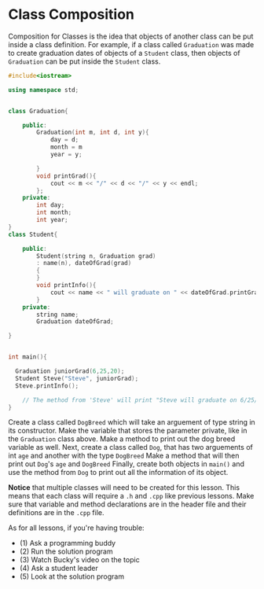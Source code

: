 # Class Composition

Composition for Classes is the idea that objects of another class can be put inside a class definition.
For example, if a class called `Graduation` was made to create graduation dates of objects of a `Student` class, then objects of `Graduation` can be put inside the `Student` class.

```cpp
#include<iostream>

using namespace std;


class Graduation{

    public:
        Graduation(int m, int d, int y){
            day = d;
            month = m
            year = y;

        }
        void printGrad(){
            cout << m << "/" << d << "/" << y << endl; 
        };
    private:
        int day;
        int month;
        int year;
}
class Student{

    public:
        Student(string n, Graduation grad)
        : name(n), dateOfGrad(grad)
        {
        }
        void printInfo(){
            cout << name << " will graduate on " << dateOfGrad.printGrad() << endl;
        }
    private:
        string name;
        Graduation dateOfGrad;

}


int main(){

  Graduation juniorGrad(6,25,20);
  Student Steve("Steve", juniorGrad);
  Steve.printInfo();

    // The method from 'Steve' will print "Steve will graduate on 6/25/20"
}


```

Create a class called `DogBreed` which will take an arguement of type string in its constructor. Make the variable that stores the parameter private, like in the `Graduation` class above. Make a method to print out the dog breed variable as well.
Next, create a class called `Dog`, that has two arguements of int `age` and another with the type `DogBreed`
Make a method that will then print out `Dog`'s `age` and `DogBreed`
Finally, create both objects in `main()` and use the method from `Dog` to print out all the information of its object.

**Notice** that multiple classes will need to be created for this lesson. This means that each class will require a `.h` and `.cpp` like previous lessons. Make sure that variable and method declarations are in the header file and  their definitions are in the `.cpp` file.


As for all lessons, if you're having trouble:
- (1) Ask a programming buddy
- (2) Run the solution program
- (3) Watch Bucky's video on the topic
- (4) Ask a student leader
- (5) Look at the solution program